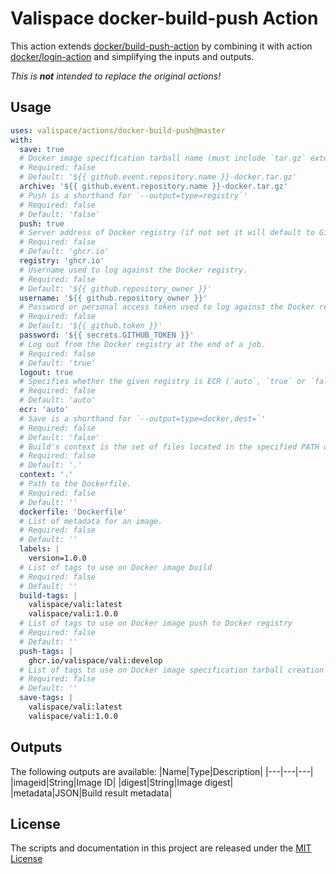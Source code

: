 # Valispace docker-build-push Action

This action extends [docker/build-push-action](https://github.com/docker/build-push-action) by combining it with action [docker/login-action](https://github.com/docker/login-action) and simplifying the inputs and outputs.

_This is **not** intended to replace the original actions!_

## Usage

<!-- start usage -->
```yaml
uses: valispace/actions/docker-build-push@master
with:
  save: true
  # Docker image specification tarball name (must include `tar.gz` extension).
  # Required: false
  # Default: '${{ github.event.repository.name }}-docker.tar.gz'
  archive: '${{ github.event.repository.name }}-docker.tar.gz'
  # Push is a shorthand for `--output=type=registry`'
  # Required: false
  # Default: 'false'
  push: true
  # Server address of Docker registry (if not set it will default to GitHub Container Registry).
  # Required: false
  # Default: 'ghcr.io'
  registry: 'ghcr.io'
  # Username used to log against the Docker registry.
  # Required: false
  # Default: '${{ github.repository_owner }}'
  username: '${{ github.repository_owner }}'
  # Password or personal access token used to log against the Docker registry.
  # Required: false
  # Default: '${{ github.token }}'
  password: '${{ secrets.GITHUB_TOKEN }}'
  # Log out from the Docker registry at the end of a job.
  # Required: false
  # Default: 'true'
  logout: true
  # Specifies whether the given registry is ECR (`auto`, `true` or `false`).
  # Required: false
  # Default: 'auto'
  ecr: 'auto'
  # Save is a shorthand for `--output=type=docker,dest=`'
  # Required: false
  # Default: 'false'
  # Build's context is the set of files located in the specified PATH or URL.
  # Required: false
  # Default: '.'
  context: '.'
  # Path to the Dockerfile.
  # Required: false
  # Default: ''
  dockerfile: 'Dockerfile'
  # List of metadata for an image.
  # Required: false
  # Default: ''
  labels: |
    version=1.0.0
  # List of tags to use on Docker image build
  # Required: false
  # Default: ''
  build-tags: |
    valispace/vali:latest
    valispace/vali:1.0.0
  # List of tags to use on Docker image push to Docker registry
  # Required: false
  # Default: ''
  push-tags: |
    ghcr.io/valispace/vali:develop
  # List of tags to use on Docker image specification tarball creation
  # Required: false
  # Default: ''
  save-tags: |
    valispace/vali:latest
    valispace/vali:1.0.0
```
<!-- end usage -->

## Outputs

The following outputs are available:
|Name|Type|Description|
|---|---|---|
|imageid|String|Image ID|
|digest|String|Image digest|
|metadata|JSON|Build result metadata|

## License

The scripts and documentation in this project are released under the [MIT License](LICENSE)

